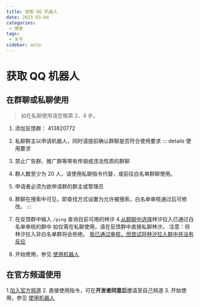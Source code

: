 ```yaml
---
title: 获取 QQ 机器人
date: 2023-03-04
categories:
 - 博客
tags:
 - 关于
sidebar: auto
---
```


# 获取 QQ 机器人

## 在群聊或私聊使用
> 如在私聊使用请忽略第 2、4 步。

1. 添加反馈群： 413820772
2. 私聊群主以申请机器人，同时请提前确认群聊是否符合使用要求
::: details 使用要求
1. 禁止广告群、推广群等带有传销或违法性质的群聊
2. 群人数至少为 20 人，请使用私聊指令代替，或前往白名单群聊使用。
3. 申请者必须为欲申请群的群主或管理员
4. 群聊在搜索中可见，即查找方式设置为允许被搜索，白名单审核通过后可修改。
:::

3. 在反馈群中输入 `/ping` 查询目前可用的林汐
4.[从群聊中选择](https://zhidao.baidu.com/question/1898099646804409100.html)林汐拉入已通过白名单审核的群中
如仅需在私聊使用，请在反馈群中直接私聊林汐。
注意：将林汐拉入非白名单群将会拒绝。
[我已通过审核，但尝试将林汐拉入群中并没有反应](/faq.html#我已通过审核-但尝试将林汐拉入群中并没有反应)
5. 开始使用，参见 [使用机器人](/home.html#使用机器人)

<!-- <div class="surveybyantdv" data-sf-id="6397a8a054b10022" data-sf-mode="sidetab" data-sf-button-color="#1055FF" data-sf-text-color="#ffffff" data-sf-font-size="17" data-sf-button-text="点我申请" data-sf-button-radius="5" data-sf-button-icon="mail-outlined" data-sf-default-open="false" data-sf-allow-repeat-submit="true" data-sf-close-after-submit="true" data-sf-hide-after-submit="false" data-sf-delay-visible="false" data-sf-preload="true" data-sf-width="350px" data-sf-height="450px"></div> <script async src="//aliyuncdn.antdv.com/form/static/embed/runtime.js"></script> -->


## 在官方频道使用
1.[加入官方频道](https://pd.qq.com/s/5b26z878f)
2. 直接使用指令，可在**开发者同意后**邀请至自己频道
3. 开始使用，参见 [使用机器人](/home.html#使用机器人)
